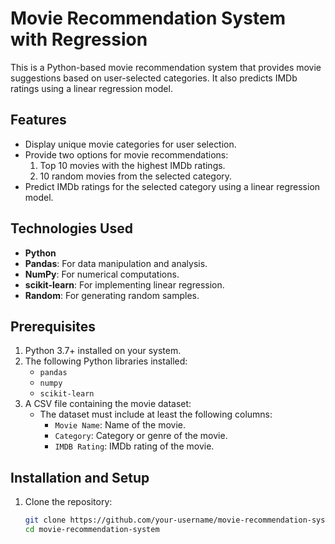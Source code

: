 # Movie Recommendation System with Regression

This is a Python-based movie recommendation system that provides movie suggestions based on user-selected categories. It also predicts IMDb ratings using a linear regression model.

## Features
- Display unique movie categories for user selection.
- Provide two options for movie recommendations:
  1. Top 10 movies with the highest IMDb ratings.
  2. 10 random movies from the selected category.
- Predict IMDb ratings for the selected category using a linear regression model.

## Technologies Used
- **Python**
- **Pandas**: For data manipulation and analysis.
- **NumPy**: For numerical computations.
- **scikit-learn**: For implementing linear regression.
- **Random**: For generating random samples.

## Prerequisites
1. Python 3.7+ installed on your system.
2. The following Python libraries installed:
   - `pandas`
   - `numpy`
   - `scikit-learn`
3. A CSV file containing the movie dataset:
   - The dataset must include at least the following columns:
     - `Movie Name`: Name of the movie.
     - `Category`: Category or genre of the movie.
     - `IMDB Rating`: IMDb rating of the movie.

## Installation and Setup
1. Clone the repository:
   ```bash
   git clone https://github.com/your-username/movie-recommendation-system.git
   cd movie-recommendation-system
